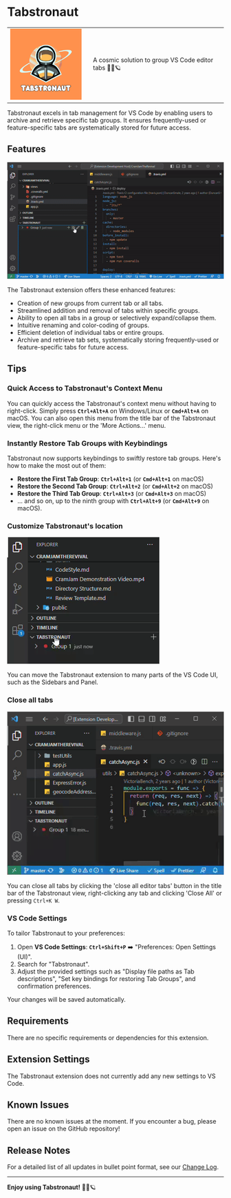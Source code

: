 # Tabstronaut

<table>
  <tr>
    <td><img src="extension/media/Tabstronaut.png" alt="Tabstronaut" width="200"></td>
    <td valign="middle" style="padding-left: 20px;">A cosmic solution to group VS Code editor tabs 👩‍🚀🪐</td>
  </tr>
</table>

Tabstronaut excels in tab management for VS Code by enabling users to archive and retrieve specific tab groups. It ensures frequently-used or feature-specific tabs are systematically stored for future access.

## Features

![Tabstronaut in action](extension/media/tabstronaut-demo-3.gif)

The Tabstronaut extension offers these enhanced features:

- Creation of new groups from current tab or all tabs.
- Streamlined addition and removal of tabs within specific groups.
- Ability to open all tabs in a group or selectively expand/collapse them.
- Intuitive renaming and color-coding of groups.
- Efficient deletion of individual tabs or entire groups.
- Archive and retrieve tab sets, systematically storing frequently-used or feature-specific tabs for future access.

## Tips

### Quick Access to Tabstronaut's Context Menu

You can quickly access the Tabstronaut's context menu without having to right-click. Simply press **`Ctrl+Alt+A`** on Windows/Linux or **`Cmd+Alt+A`** on macOS. You can also open this menu from the title bar of the Tabstronaut view, the right-click menu or the 'More Actions...' menu.

### Instantly Restore Tab Groups with Keybindings

Tabstronaut now supports keybindings to swiftly restore tab groups. Here's how to make the most out of them:

- **Restore the First Tab Group**: **`Ctrl+Alt+1`** (or **`Cmd+Alt+1`** on macOS)
- **Restore the Second Tab Group**: **`Ctrl+Alt+2`** (or **`Cmd+Alt+2`** on macOS)
- **Restore the Third Tab Group**: **`Ctrl+Alt+3`** (or **`Cmd+Alt+3`** on macOS)
- ... and so on, up to the ninth group with **`Ctrl+Alt+9`** (or **`Cmd+Alt+9`** on macOS).

### Customize Tabstronaut's location

![Customize Tabstronaut's location](extension/media/tabstronaut-demo-2.gif)

You can move the Tabstronaut extension to many parts of the VS Code UI, such as the Sidebars and Panel.

### Close all tabs

![Close all tabs](extension/media/tabstronaut-demo-4.gif)

You can close all tabs by clicking the 'close all editor tabs' button in the title bar of the Tabstronaut view, right-clicking any tab and clicking 'Close All' or pressing `Ctrl+K W`.

### VS Code Settings

To tailor Tabstronaut to your preferences:

1. Open **VS Code Settings**: **`Ctrl+Shift+P`** ➡️ "Preferences: Open Settings (UI)".
2. Search for "Tabstronaut".
3. Adjust the provided settings such as "Display file paths as Tab descriptions", "Set key bindings for restoring Tab Groups", and confirmation preferences.

Your changes will be saved automatically.

## Requirements

There are no specific requirements or dependencies for this extension.

## Extension Settings

The Tabstronaut extension does not currently add any new settings to VS Code.

## Known Issues

There are no known issues at the moment. If you encounter a bug, please open an issue on the GitHub repository!

## Release Notes

For a detailed list of all updates in bullet point format, see our [Change Log](extension/CHANGELOG.md).

---

**Enjoy using Tabstronaut!** 🧑‍🚀🪐
